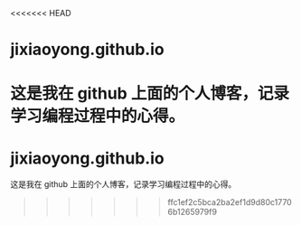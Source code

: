 <<<<<<< HEAD
# jixiaoyong.github.io
这是我在 github 上面的个人博客，记录学习编程过程中的心得。
=======
# jixiaoyong.github.io
这是我在 github 上面的个人博客，记录学习编程过程中的心得。
>>>>>>> ffc1ef2c5bca2ba2ef1d9d80c17706b1265979f9
